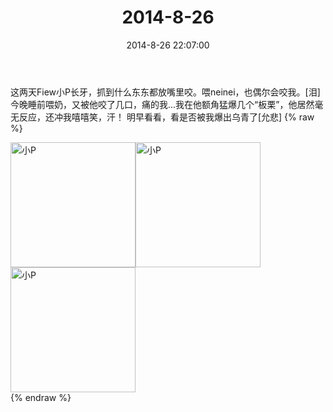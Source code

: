 ﻿---
title: "2014-8-26"
date: 2014-8-26 22:07:00
tags:
categories: 妈妈
---
这两天Fiew小P长牙，抓到什么东东都放嘴里咬。喂neinei，也偶尔会咬我。[泪]
今晚睡前喂奶，又被他咬了几口，痛的我...我在他额角猛爆几个“板栗”，他居然毫无反应，还冲我嘻嘻笑，汗！
明早看看，看是否被我爆出乌青了[允悲]
{% raw %}
<div style="width:500 px">
<div style="float:left; width:100 px"><img src="/images/微信图片_20171010172130.jpg" width="200" alt="小P"></div>
<div style="float:left; width:100 px"><img src="/images/微信图片_20171010172144.jpg" width="200" alt="小P"></div>
<div style="float:left; width:100 px"><img src="/images/微信图片_20171010172156.jpg" width="200" alt="小P"></div>
<div style="clear:both"></div>
</div>
{% endraw %}